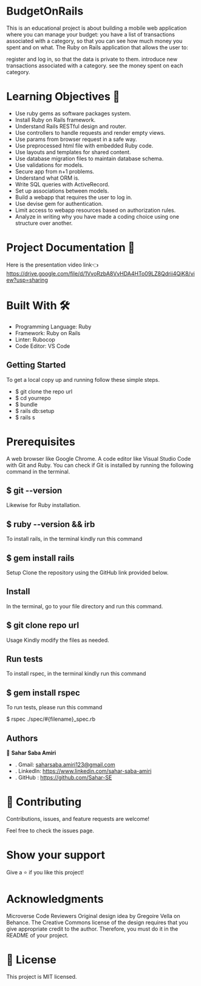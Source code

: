 
# BudgetOnRails
This is an educational project is about building a mobile web application where you can manage your budget: you have a list of transactions associated with a category, so that you can see how much money you spent and on what. The Ruby on Rails application that allows the user to:

 register and log in, so that the data is private to them.
 introduce new transactions associated with a category.
 see the money spent on each category.


# Learning Objectives 🔖
 - Use ruby gems as software packages system.
 - Install Ruby on Rails framework.
 - Understand Rails RESTful design and router.
 - Use controllers to handle requests and render empty views.
 - Use params from browser request in a safe way.
 - Use preprocessed html file with embedded Ruby code.
 - Use layouts and templates for shared content.
 - Use database migration files to maintain database schema.
 - Use validations for models.
 - Secure app from n+1 problems.
 - Understand what ORM is.
 - Write SQL queries with ActiveRecord.
 - Set up associations between models.
 - Build a webapp that requires the user to log in.
 - Use devise gem for authentication.
 - Limit access to webapp resources based on authorization rules.
 - Analyze in writing why you have made a coding choice using one structure over another.
# Project Documentation 📄
 Here is the presentation video link👈
 https://drive.google.com/file/d/1VvoRzbA8VvHDA4HTo09LZ8Qdrii4QjK8/view?usp=sharing

# Built With 🛠️
- Programming Language: Ruby
- Framework: Ruby on Rails
- Linter: Rubocop
- Code Editor: VS Code
## Getting Started
To get a local copy up and running follow these simple steps.
- $ git clone the repo url
- $ cd yourrepo
- $ bundle
- $ rails db:setup
- $ rails s

# Prerequisites
 A web browser like Google Chrome.
 A code editor like Visual Studio Code with Git and Ruby.
You can check if Git is installed by running the following command in the terminal.

## $ git --version
Likewise for Ruby installation.

## $ ruby --version && irb
To install rails, in the terminal kindly run this command

## $ gem install rails
Setup
Clone the repository using the GitHub link provided below.

## Install
In the terminal, go to your file directory and run this command.

## $ git clone repo url
Usage
Kindly modify the files as needed.

## Run tests
To install rspec, in the terminal kindly run this command

## $ gem install rspec
To run tests, please run this command

$ rspec ./spec/#{filename}_spec.rb

## Authors
👤 **Sahar Saba Amiri**
- . Gmail: saharsaba.amiri123@gmail.com
- . LinkedIn: https://www.linkedin.com/sahar-saba-amiri
- . GitHub : https://github.com/Sahar-SE

# 🤝 Contributing
Contributions, issues, and feature requests are welcome!

Feel free to check the issues page.

# Show your support
Give a ⭐️ if you like this project!

# Acknowledgments
Microverse
Code Reviewers
Original design idea by Gregoire Vella on Behance.
The Creative Commons license of the design requires that you give appropriate credit to the author. Therefore, you must do it in the README of your project.

# 📝 License
This project is MIT licensed.
